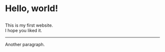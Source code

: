 <html> 
<head>
	<title>Hello, world!</title>
</head>

<body>
		<h1> Hello, world!</h1>
		<h2></h2>
		<h3></h3>
		<h4></h4>
		<p>This is my first website.<br/>I hope you liked it.</p> 
		<hr />
		<p>Another paragraph.</p>
	
</body>
</html>

